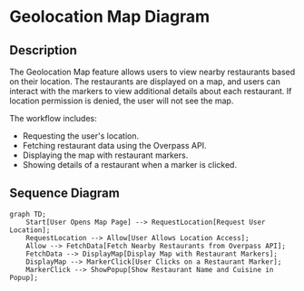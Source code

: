 # Geolocation Map Diagram

## Description

The Geolocation Map feature allows users to view nearby restaurants based on their location. The restaurants are displayed on a map, and users can interact with the markers to view additional details about each restaurant. If location permission is denied, the user will not see the map.

The workflow includes:

- Requesting the user's location.
- Fetching restaurant data using the Overpass API.
- Displaying the map with restaurant markers.
- Showing details of a restaurant when a marker is clicked.

## Sequence Diagram


```mermaid
graph TD;
    Start[User Opens Map Page] --> RequestLocation[Request User Location];
    RequestLocation --> Allow[User Allows Location Access];
    Allow --> FetchData[Fetch Nearby Restaurants from Overpass API];
    FetchData --> DisplayMap[Display Map with Restaurant Markers];
    DisplayMap --> MarkerClick[User Clicks on a Restaurant Marker];
    MarkerClick --> ShowPopup[Show Restaurant Name and Cuisine in Popup];
```

